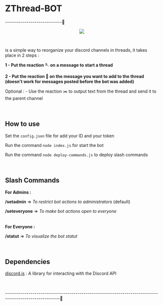 # ZThread-BOT 
-----------------------------🧵
<p align="center">
<img src="https://user-images.githubusercontent.com/51421090/234418436-484e4361-b976-4c39-8f4b-70257059e56b.png"</img>
</p><br> 
 
is a simple way to reorganize your discord channels in threads, it takes place in 2 steps :

**1 - Put the reaction 🪡 on a message to start a thread** 

**2 - Put the reaction 🧵 on the message you want to add to the thread
(doesn't work for messages posted before the bot was added)** 

Optional : - Use the reaction ✂️ to output text from the thread and send it to the parent channel
<br><br><br>

## How to use 

Set the `config.json` file for add your ID and your token

Run the command `node index.js` for start the bot 

Run the command `node deploy-commands.js` to deploy slash commands 
<br><br><br>

## Slash Commands

__For Admins :__  

**/setadmin** => *To restrict bot actions to administrators* (default)

**/seteveryone** => *To make bot actions open to everyone*
<br><br><br>
__For Everyone :__  

**/statut** => *To visualize the bot statut*
<br><br><br>


## Dependencies 

[discord.js](https://discord.js.org/#/) : A library for interacting with the Discord API 
<br><br><br>

----------------------------------------------------------------------------------------------------------🧵

